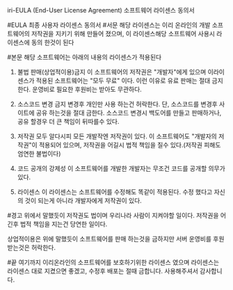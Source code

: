 iri-EULA (End-User License Agreement) 소프트웨어 라이센스 동의서

#EULA 최종 사용자 라이센스 동의서
#서문
해당 라이센스는 이리 온라인의 개발 소프트웨어의 저작권을 지키기 위해 만들어 졌으며,
이 라이센스해당 소프트웨어 사용시 라이센스에 동의 한것이 된다

#본문
해당 소프트웨어는 아래의 내용의 라이센스가 적용된다

1. 불법 판매(상업적이용)금지
이 소프트웨어의 저작권은 "개발자"에게 있으며 이라이센스가 적용된 소프트웨어는
"모두 무료" 이다. 이런 이유로 유료 판매는 절대 금지 한다.
운영비로 필요한 후원비는 받아도 무관하다.

2. 소스코드 변경 금지
변경후 개인만 사용 하는건 허락한다. 단, 소스코드를 변경후 사이트에 공유 하는것을 절대 금한다.
소스코드 변경시 백도어를 만들고 판매하거나, 공유 할경우 더 큰 책임이 뒤따를수 있다.

3. 저작권
모두 알다시피 모든 개발작엔 저작권이 있다. 이 소프트웨어도 
"개발자의 저작권"이 적용되어 있으며, 저작권을 어길시 법적 책임을 질수 있다.(저작권 피해도 엄연한 불법이다)

4. 코드 공개의 강제성
이 소프트웨어를 개발한 개발자는 무조건 코드를 공개할 의무가 있다.

5. 라이센스
이 라이센스는 소프트웨어를 수정해도 똑같이 적용된다.
수정 했다고 자신의 것이 되는게 아니라 개발자에게 저작권이 있다.

#경고
위에서 말했듯이 저작권도 법이며 우리나라 사람이 지켜야할 일이다.
저작권을 어긴후 법적 책임을 지는건 당연한 일이다.

상업적이용은 위에 말했듯이 소프트웨어를 판매 하는것을 금하지만 서버 운영비를 후원받는것은 허락한다.

#끝
여기까지 이리온라인의 소프트웨어를 보호하기위한 라이센스 였으며
라이센스는 라이센스 대로 지켰으면 좋겠고, 수정후 배포는 절때 금합니다.
사용해주셔서 감사합니다.

